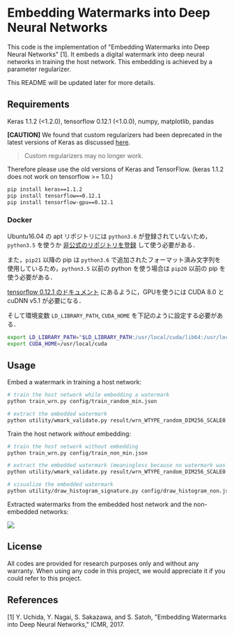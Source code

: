 Embedding Watermarks into Deep Neural Networks
====
This code is the implementation of "Embedding Watermarks into Deep Neural Networks" [1]. It embeds a digital watermark into deep neural networks in training the host network. This embedding is achieved by a parameter regularizer.

This README will be updated later for more details.

## Requirements
Keras 1.1.2 (<1.2.0), tensorflow 0.12.1 (<1.0.0), numpy, matplotlib, pandas

 **[CAUTION]**
We found that custom regularizers had been deprecated in the latest versions of Keras as discussed [here](https://github.com/fchollet/keras/pull/4703).

> Custom regularizers may no longer work.

Therefore please use the old versions of Keras and TensorFlow.
(keras 1.1.2 does not work on tensorflow >= 1.0.)

```sh
pip install keras==1.1.2
pip install tensorflow==0.12.1
pip install tensorflow-gpu==0.12.1
```

### Docker
Ubuntu16.04 の apt リポジトリには `python3.6` が登録されていないため， `python3.5` を使うか [非公式のリポジトリを登録](https://askubuntu.com/questions/865554/how-do-i-install-python-3-6-using-apt-get) して使う必要がある．

また，`pip21` 以降の pip は `python3.6` で追加されたフォーマット済み文字列を使用しているため，`python3.5` 以前の python を使う場合は `pip20` 以前の pip を使う必要がある．

[tensorflow 0.12.1 のドキュメント](https://github.com/tensorflow/tensorflow/blob/4d924e796368163eff11a8151e8505715345f58d/tensorflow/g3doc/get_started/os_setup.md#optional-linux-enable-gpu-support) にあるように，GPUを使うには CUDA 8.0 と cuDNN v5.1 が必要になる．

そして環境変数 `LD_LIBRARY_PATH`, `CUDA_HOME` を下記のように設定する必要がある．

```bash
export LD_LIBRARY_PATH="$LD_LIBRARY_PATH:/usr/local/cuda/lib64:/usr/local/cuda/extras/CUPTI/lib64"
export CUDA_HOME=/usr/local/cuda
```

## Usage
Embed a watermark in training a host network:

```sh
# train the host network while embedding a watermark
python train_wrn.py config/train_random_min.json

# extract the embedded watermark
python utility/wmark_validate.py result/wrn_WTYPE_random_DIM256_SCALE0.01_N1K4B64EPOCH3_TBLK1.weight result/wrn_WTYPE_random_DIM256_SCALE0.01_N1K4B64EPOCH3_TBLK1_layer7_w.npy result/random
```

Train the host network *without* embedding:

```sh
# train the host network without embedding
python train_wrn.py config/train_non_min.json 

# extract the embedded watermark (meaningless because no watermark was embedded)
python utility/wmark_validate.py result/wrn_WTYPE_random_DIM256_SCALE0.01_N1K4B64EPOCH3_TBLK0.weight result/wrn_WTYPE_random_DIM256_SCALE0.01_N1K4B64EPOCH3_TBLK1_layer7_w.npy result/non

# visualize the embedded watermark
python utility/draw_histogram_signature.py config/draw_histogram_non.json hist_signature_non.png
```

Extracted watermarks from the embedded host network and the non-embedded networks:

![](images/hist_signature_non.png)

## License
All codes are provided for research purposes only and without any warranty.
When using any code in this project, we would appreciate it if you could refer to this project.


## References
[1] Y. Uchida, Y. Nagai, S. Sakazawa, and S. Satoh, "Embedding Watermarks into Deep Neural Networks," ICMR, 2017.
